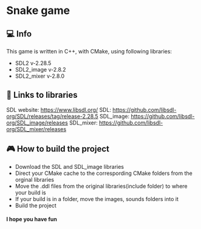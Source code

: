 # Snake game
## :computer: Info
This game is written in C++, with CMake, using following libraries:<br>
- SDL2       v-2.28.5
- SDL2_image v-2.8.2
- SDL2_mixer v-2.8.0

## :page_facing_up: Links to libraries
SDL website: https://www.libsdl.org/
SDL: https://github.com/libsdl-org/SDL/releases/tag/release-2.28.5
SDL_image: https://github.com/libsdl-org/SDL_image/releases
SDL_mixer: https://github.com/libsdl-org/SDL_mixer/releases

## :video_game: How to build the project
- Download the SDL and SDL_image libraries
- Direct your CMake cache to the correspording CMake folders from the orginal libraries
- Move the .ddl files from the original libraries(include folder) to where your build is
- If your build is in a folder, move the images, sounds folders into it
- Build the project

#### I hope you have fun
